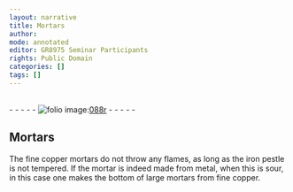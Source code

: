 ```yaml
---
layout: narrative
title: Mortars
author:
mode: annotated
editor: GR8975 Seminar Participants
rights: Public Domain
categories: []
tags: []
---
```


 <br/>- - - - - <a href="http://gallica.bnf.fr/ark:/12148/btv1b10500001g/f181.image"><img src="../assets/photo-icon.png" alt="folio image: " style="display:inline-block; margin-bottom:-3px;"/>088r</a> - - - - - <br/> 
## Mortars

 
 The fine copper mortars do not throw any flames, as long as the iron pestle is not tempered. If the mortar is indeed made from metal, when this is sour, in this case one makes the bottom of large mortars from fine copper. 
 